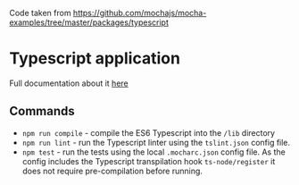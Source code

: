 Code taken from https://github.com/mochajs/mocha-examples/tree/master/packages/typescript

# Typescript application

Full documentation about it [here](https://mochajs.org/#-require-module-r-module)

## Commands

- `npm run compile` - compile the ES6 Typescript into the `/lib` directory
- `npm run lint` - run the Typescript linter using the `tslint.json` config file.
- `npm test` - run the tests using the local `.mocharc.json` config file. As the config includes the Typescript transpilation hook `ts-node/register` it does not require pre-compilation before running.